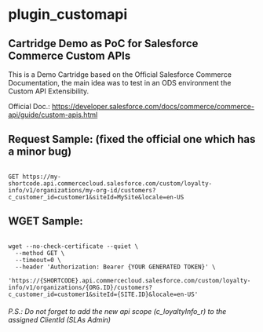 # plugin_customapi
## Cartridge Demo as PoC for Salesforce Commerce Custom APIs

This is a Demo Cartridge based on the Official Salesforce Commerce Documentation, the main idea was to test in an ODS environment the Custom API Extensibility.

Official Doc.: https://developer.salesforce.com/docs/commerce/commerce-api/guide/custom-apis.html

## Request Sample: (fixed the official one which has a minor bug)
<pre><code>
GET https://my-shortcode.api.commercecloud.salesforce.com/custom/loyalty-info/v1/organizations/my-org-id/customers?c_customer_id=customer1&siteId=MySite&locale=en-US
</code></pre>

## WGET Sample:
<pre><code>
wget --no-check-certificate --quiet \
  --method GET \
  --timeout=0 \
  --header 'Authorization: Bearer {YOUR GENERATED TOKEN}' \
   'https://{SHORTCODE}.api.commercecloud.salesforce.com/custom/loyalty-info/v1/organizations/{ORG.ID}/customers?c_customer_id=customer1&siteId={SITE.ID}&locale=en-US'
</code></pre>

###### P.S.: Do not forget to add the new api scope (c_loyaltyInfo_r) to the assigned ClientId (SLAs Admin)
